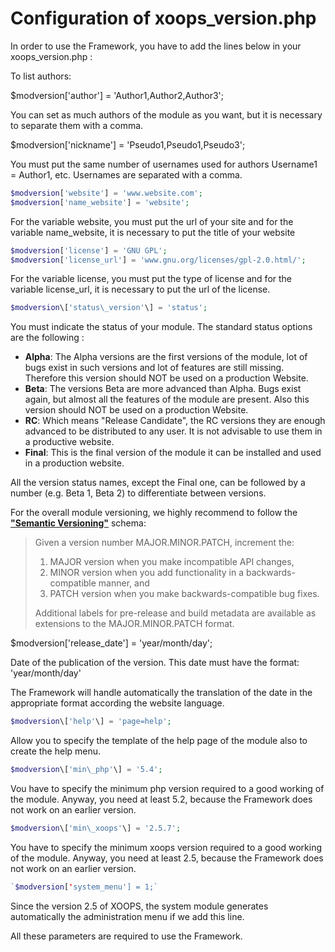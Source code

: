# Configuration of xoops\_version.php

In order to use the Framework, you have to add the lines below in your xoops\_version.php :

To list authors:

$modversion\['author'\] = 'Author1,Author2,Author3';

You can set as much authors of the module as you want, but it is necessary to separate them with a comma.

$modversion\['nickname'\] = 'Pseudo1,Pseudo1,Pseudo3';

You must put the same number of usernames used for authors Username1 = Author1, etc. Usernames are separated with a comma.

```php
$modversion['website'] = 'www.website.com'; 
$modversion['name_website'] = 'website';
```

For the variable website, you must put the url of your site and for the variable name\_website, it is necessary to put the title of your website

```php
$modversion['license'] = 'GNU GPL'; 
$modversion['license_url'] = 'www.gnu.org/licenses/gpl-2.0.html/';
```

For the variable license, you must put the type of license and for the variable license\_url, it is necessary to put the url of the license.

```php
$modversion\['status\_version'\] = 'status';
```

You must indicate the status of your module. The standard status options are the following :

* **Alpha**: The Alpha versions are the first versions of the module, lot of bugs exist in such versions and lot of features are still missing. Therefore this version should NOT be used on a production Website. 
* **Beta**: The versions Beta are more advanced than Alpha. Bugs exist again, but almost all the features of the module are present. Also this version should NOT be used on a production Website. 
* **RC**: Which means "Release Candidate", the RC versions they are enough advanced to be distributed to any user. It is not advisable to use them in a productive website. 
* **Final**: This is the final version of the module it can be installed and used in a production website. 

All the version status names, except the Final one, can be followed by a number \(e.g. Beta 1, Beta 2\) to differentiate between versions.

For the overall module versioning, we highly recommend to follow the [**"Semantic Versioning"**](http://semver.org/) schema:

> Given a version number MAJOR.MINOR.PATCH, increment the:
>
> 1. MAJOR version when you make incompatible API changes,
> 2. MINOR version when you add functionality in a backwards-compatible manner, and
> 3. PATCH version when you make backwards-compatible bug fixes.
>
> Additional labels for pre-release and build metadata are available as extensions to the MAJOR.MINOR.PATCH format.

$modversion\['release\_date'\] = 'year/month/day';

Date of the publication of the version. This date must have the format: 'year/month/day'

The Framework will handle automatically the translation of the date in the appropriate format according the website language.

```php
$modversion\['help'\] = 'page=help';
```

Allow you to specify the template of the help page of the module also to create the help menu.

```php
$modversion\['min\_php'\] = '5.4';
```

Vou have to specify the minimum php version required to a good working of the module. Anyway, you need at least 5.2, because the Framework does not work on an earlier version.

```php
$modversion\['min\_xoops'\] = '2.5.7';
```

You have to specify the minimum xoops version required to a good working of the module. Anyway, you need at least 2.5, because the Framework does not work on an earlier version.

```php
`$modversion['system_menu'] = 1;`
```

Since the version 2.5 of XOOPS, the system module generates automatically the administration menu if we add this line.

All these parameters are required to use the Framework.

